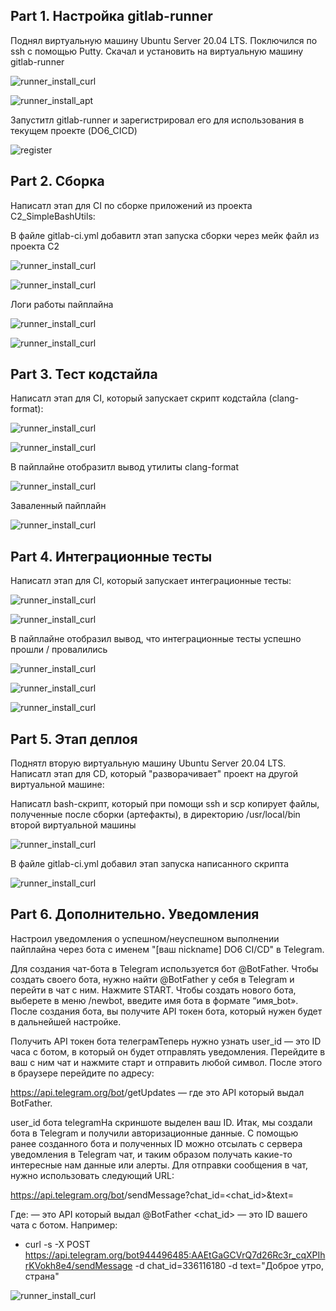 ## Part 1. Настройка gitlab-runner

Поднял виртуальную машину Ubuntu Server 20.04 LTS. Поключился по ssh с помощью Putty.
Скачал и установить на виртуальную машину gitlab-runner

![runner_install_curl](/src/images/runner_install_curl.png)

![runner_install_apt](/src/images/runner_install_apt.png)

Запуститл gitlab-runner и зарегистрировал его для использования в текущем проекте (DO6_CICD)

![register](/src/images/register.png)

## Part 2. Сборка

Написатл этап для CI по сборке приложений из проекта C2_SimpleBashUtils:

В файле gitlab-ci.yml добавитл этап запуска сборки через мейк файл из проекта C2

![runner_install_curl](/src/images/build.png)

![runner_install_curl](/src/images/build_cat.png)

Логи работы пайплайна 

![runner_install_curl](/src/images/build_log.png)

![runner_install_curl](/src/images/build_log_grep.png)

## Part 3. Тест кодстайла

Написатл этап для CI, который запускает скрипт кодстайла (clang-format):

![runner_install_curl](/src/images/codestyle.png)

![runner_install_curl](/src/images/codestyle_sh.png)

В пайплайне отобразитл вывод утилиты clang-format

![runner_install_curl](/src/images/codestyle_log.png)

Заваленный пайплайн

![runner_install_curl](/src/images/codestyle_failed_log.png)

## Part 4. Интеграционные тесты

Написатл этап для CI, который запускает интеграционные тесты:

![runner_install_curl](/src/images/integration.png)

![runner_install_curl](/src/images/integration_sh.png)

В пайплайне отобразил вывод, что интеграционные тесты успешно прошли / провалились

![runner_install_curl](/src/images/integration_log.png)

![runner_install_curl](/src/images/integration_log_grep.png)

![runner_install_curl](/src/images/pipeline.png)

## Part 5. Этап деплоя

Поднятл вторую виртуальную машину Ubuntu Server 20.04 LTS.
Написатл этап для CD, который "разворачивает" проект на другой виртуальной машине:

Написатл bash-скрипт, который при помощи ssh и scp копирует файлы, полученные после сборки (артефакты), в директорию /usr/local/bin второй виртуальной машины

![runner_install_curl](/src/images/deploy_sh.png)

В файле gitlab-ci.yml добавил этап запуска написанного скрипта

![runner_install_curl](/src/images/deploy.png)

## Part 6. Дополнительно. Уведомления

Настроил уведомления о успешном/неуспешном выполнении пайплайна через бота с именем "[ваш nickname] DO6 CI/CD" в Telegram.

Для создания чат-бота в Telegram используется бот @BotFather. Чтобы создать своего бота, нужно найти @BotFather у себя в Telegram и перейти в чат с ним. Нажмите START. Чтобы создать нового бота, выберете в меню /newbot, введите имя бота в формате “имя_bot». После создания бота, вы получите API токен бота, который нужен будет в дальнейшей настройке.

Получить API токен бота телеграмТеперь нужно узнать user_id — это ID часа с ботом, в который он будет отправлять уведомления. Перейдите в ваш с ним чат и нажмите старт и отправить любой символ. После этого в браузере перейдите по адресу:

https://api.telegram.org/bot<token>/getUpdates — где <token> это API который выдал BotFather.

user_id бота telegramНа скриншоте выделен ваш ID. Итак, мы создали бота в Telegram и получили авторизационные данные. С помощью ранее созданного бота и полученных ID можно отсылать с сервера уведомления в Telegram чат, и таким образом получать какие-то интересные нам данные или алерты. Для отправки сообщения в чат, нужно использовать следующий URL:

https://api.telegram.org/bot<token>/sendMessage?chat_id=<chat_id>&text=<text>

Где:
<token> — это API который выдал @BotFather
<chat_id> — это ID вашего чата с ботом.
Например:

- curl -s -X POST https://api.telegram.org/bot944496485:AAEtGaGCVrQ7d26Rc3r_cqXPIhrKVokh8e4/sendMessage -d chat_id=336116180 -d text="Доброе утро, страна"

![runner_install_curl](/src/images/telega.png)